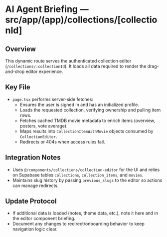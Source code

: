 # AI Agent Briefing — src/app/(app)/collections/[collectionId]

## Overview
This dynamic route serves the authenticated collection editor (`/collections/:collectionId`). It loads all data required to render the drag-and-drop editor experience.

## Key File
- `page.tsx` performs server-side fetches:
  - Ensures the user is signed in and has an initialized profile.
  - Loads the requested collection, verifying ownership and pulling item rows.
  - Fetches cached TMDB movie metadata to enrich items (overview, posters, vote average).
  - Maps results into `CollectionItemWithMovie` objects consumed by `CollectionEditor`.
  - Redirects or 404s when access rules fail.

## Integration Notes
- Uses `@/components/collections/collection-editor` for the UI and relies on Supabase tables `collections`, `collection_items`, and `movies`.
- Maintains slug history by passing `previous_slugs` to the editor so actions can manage redirects.

## Update Protocol
- If additional data is loaded (notes, theme data, etc.), note it here and in the editor component briefing.
- Document any changes to redirect/onboarding behavior to keep navigation logic clear.

